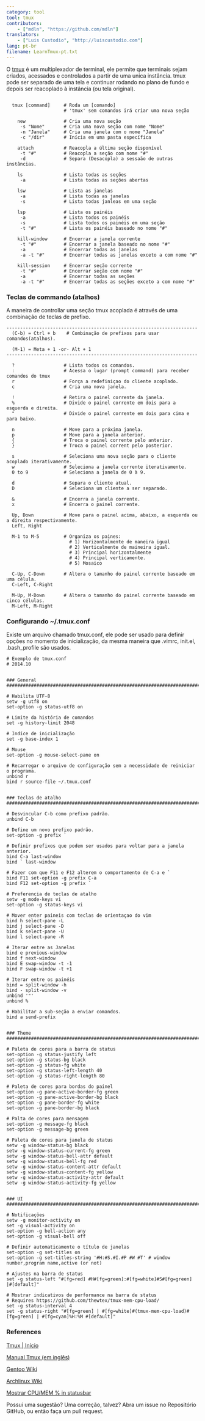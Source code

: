```yaml
---
category: tool
tool: tmux
contributors:
    - ["mdln", "https://github.com/mdln"]
translators:
    - ["Luis Custodio", "http://luiscustodio.com"]
lang: pt-br
filename: LearnTmux-pt.txt
---
```


O [tmux](http://tmux.sourceforge.net)
é um multiplexador de terminal, ele permite que terminais sejam criados,
acessados e controlados a partir de uma unica instância. tmux pode ser separado
de uma tela e continuar rodando no plano de fundo e depois ser reacoplado à
instância (ou tela original).

```

  tmux [command]     # Roda um [comando]
                     # 'tmux' sem comandos irá criar uma nova seção

    new              # Cria uma nova seção
     -s "Nome"       # Cria uma nova seção com nome "Nome"
     -n "Janela"     # Cria uma janela com o nome "Janela"
     -c "/dir"       # Inícia em uma pasta específica

    attach           # Reacopla a última seção disponível
     -t "#"          # Reacopla a seção com nome "#"
     -d              # Separa (Desacopla) a sessaão de outras instâncias.

    ls               # Lista todas as seções
     -a              # Lista todas as seções abertas

    lsw              # Lista as janelas
     -a              # Lista todas as janelas
     -s              # Lista todas janleas em uma seção

    lsp              # Lista os painéis
     -a              # Lista todos os painéis
     -s              # Lista todos os painéis em uma seção
     -t "#"          # Lista os painéis baseado no nome "#"

    kill-window      # Encerrar a janela corrente
     -t "#"          # Encerrar a janela baseado no nome "#"
     -a              # Encerrar todas as janelas
     -a -t "#"       # Encerrar todas as janelas exceto a com nome "#"

    kill-session     # Encerrar seção corrente
     -t "#"          # Encerrar seção com nome "#"
     -a              # Encerrar todas as seções
     -a -t "#"       # Encerrar todas as seções exceto a com nome "#"

```


### Teclas de commando (atalhos)

A maneira de controllar uma seção tmux acoplada é através de uma
combinação de teclas de prefixo.

```
----------------------------------------------------------------------
  (C-b) = Ctrl + b    # Combinação de prefixos para usar comandos(atalhos).

  (M-1) = Meta + 1 -or- Alt + 1
----------------------------------------------------------------------

  ?                  # Lista todos os comandos.
  :                  # Acessa o lugar (prompt command) para receber comandos do tmux
  r                  # Força a redefiniçao do cliente acoplado.
  c                  # Cria uma nova janela.

  !                  # Retira o painel corrente da janela.
  %                  # Divide o painel corrente em dois para a esquerda e direita.
  "                  # Divide o painel corrente em dois para cima e para baixo.

  n                  # Move para a próxima janela.
  p                  # Move para a janela anterior.
  {                  # Troca o painel corrente pelo anterior.
  }                  # Troca o painel corrent pelo posterior.

  s                  # Seleciona uma nova seção para o cliente acoplado iterativamente.
  w                  # Seleciona a janela corrente iterativamente.
  0 to 9             # Seleciona a janela de 0 à 9.

  d                  # Separa o cliente atual.
  D                  # Seleciona um cliente a ser separado.

  &                  # Encerra a janela corrente.
  x                  # Encerra o painel corrente.

  Up, Down           # Move para o painel acima, abaixo, a esquerda ou a direita respectivamente.
  Left, Right

  M-1 to M-5         # Organiza os paines:
                       # 1) Horizontalmente de maneira igual
                       # 2) Verticalmente de maineira igual.
                       # 3) Principal horizontalmente
                       # 4) Principal verticamente.
                       # 5) Mosaico

  C-Up, C-Down       # Altera o tamanho do painel corrente baseado em uma célula.
  C-Left, C-Right

  M-Up, M-Down       # Altera o tamanho do painel corrente baseado em cinco células.
  M-Left, M-Right

```


### Configurando ~/.tmux.conf

Existe um arquivo chamado tmux.conf, ele pode ser usado para definir opções no
 momento de inicialização, da mesma maneira que .vimrc, init.el, .bash_profile são usados.


```
# Exemplo de tmux.conf
# 2014.10


### General
###########################################################################

# Habilita UTF-8
setw -g utf8 on
set-option -g status-utf8 on

# Limite da história de comandos
set -g history-limit 2048

# Indíce de inicialização
set -g base-index 1

# Mouse
set-option -g mouse-select-pane on

# Recarregar o arquivo de configuração sem a necessidade de reiniciar o programa.
unbind r
bind r source-file ~/.tmux.conf


### Teclas de atalho
###########################################################################

# Desvincular C-b como prefixo padrão.
unbind C-b

# Define um novo prefixo padrão.
set-option -g prefix `

# Definir prefixos que podem ser usados para voltar para a janela anterior.
bind C-a last-window
bind ` last-window

# Fazer com que F11 e F12 alterem o comportamento de C-a e `
bind F11 set-option -g prefix C-a
bind F12 set-option -g prefix `

# Preferencia de teclas de atalho
setw -g mode-keys vi
set-option -g status-keys vi

# Mover enter paineis com teclas de orientaçao do vim
bind h select-pane -L
bind j select-pane -D
bind k select-pane -U
bind l select-pane -R

# Iterar entre as Janelas
bind e previous-window
bind f next-window
bind E swap-window -t -1
bind F swap-window -t +1

# Iterar entre os painéis
bind = split-window -h
bind - split-window -v
unbind '"'
unbind %

# Habilitar a sub-seção a enviar comandos.
bind a send-prefix


### Theme
###########################################################################

# Paleta de cores para a barra de status
set-option -g status-justify left
set-option -g status-bg black
set-option -g status-fg white
set-option -g status-left-length 40
set-option -g status-right-length 80

# Paleta de cores para bordas do painel
set-option -g pane-active-border-fg green
set-option -g pane-active-border-bg black
set-option -g pane-border-fg white
set-option -g pane-border-bg black

# Palta de cores para mensagem
set-option -g message-fg black
set-option -g message-bg green

# Paleta de cores para janela de status
setw -g window-status-bg black
setw -g window-status-current-fg green
setw -g window-status-bell-attr default
setw -g window-status-bell-fg red
setw -g window-status-content-attr default
setw -g window-status-content-fg yellow
setw -g window-status-activity-attr default
setw -g window-status-activity-fg yellow


### UI
###########################################################################

# Notificações
setw -g monitor-activity on
set -g visual-activity on
set-option -g bell-action any
set-option -g visual-bell off

# Definir automaticamente o título de janelas
set-option -g set-titles on
set-option -g set-titles-string '#H:#S.#I.#P #W #T' # window number,program name,active (or not)

# Ajustes na barra de status
set -g status-left "#[fg=red] #H#[fg=green]:#[fg=white]#S#[fg=green] |#[default]"

# Mostrar indicativos de performance na barra de status
# Requires https://github.com/thewtex/tmux-mem-cpu-load/
set -g status-interval 4
set -g status-right "#[fg=green] | #[fg=white]#(tmux-mem-cpu-load)#[fg=green] | #[fg=cyan]%H:%M #[default]"

```


### References

[Tmux | Início](http://tmux.sourceforge.net)

[Manual Tmux (em inglês)](http://www.openbsd.org/cgi-bin/man.cgi/OpenBSD-current/man1/tmux.1?query=tmux)

[Gentoo Wiki](http://wiki.gentoo.org/wiki/Tmux)

[Archlinux Wiki](https://wiki.archlinux.org/index.php/Tmux)

[Mostrar CPU/MEM % in statusbar](https://stackoverflow.com/questions/11558907/is-there-a-better-way-to-display-cpu-usage-in-tmux)

Possui uma sugestão? Uma correção, talvez? Abra um issue no Repositório GitHub, ou então faça um pull request.
